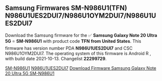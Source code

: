 <h2>Samsung Firmwares SM-N986U1(TFN) N986U1UES2DUI7/N986U1OYM2DUI7/N986U1UES2DUI7</h2>
Download the Samsung firmware for the ✅ <strong>Samsung Galaxy Note 20 Ultra 5G </strong> ⭐ <strong>SM-N986U1</strong> with product code <strong>TFN</strong> <strong> from United States</strong>. This firmware has version number PDA <strong>N986U1UES2DUI7</strong> and CSC N986U1OYM2DUI7. The operating system of this firmware is Android R , with build date 2021-10-13. Changelist <strong>22299729</strong>.


[SM-N986U1](https://samfirm.shop/samsung/model/SM-N986U1)
[N986U1UES2DUI7](https://samfirm.shop/samsung/pda/N986U1UES2DUI7)
[Download Firmware Samsung Galaxy Note 20 Ultra 5G SM-N986U1](https://samfirm.shop/samsung/firmware/464382)
